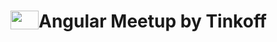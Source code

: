 <h1>
  <a href="https://meetup.tinkoff.ru/">
    <img src="https://meetup.tinkoff.ru/assets/images/event/logo_angular.svg" width="45" height="30" style="float: left" />
  </a>
  Angular Meetup by Tinkoff
</h1> 
